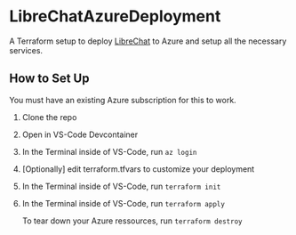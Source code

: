 # LibreChatAzureDeployment
A Terraform setup to deploy [LibreChat](https://github.com/danny-avila/LibreChat) to Azure and setup all the necessary services.

## How to Set Up
You must have an existing Azure subscription for this to work.

1. Clone the repo
2. Open in VS-Code Devcontainer
3. In the Terminal inside of VS-Code, run ```az login```
4. [Optionally] edit terraform.tfvars to customize your deployment
5. In the Terminal inside of VS-Code, run ```terraform init```
6. In the Terminal inside of VS-Code, run ```terraform apply```

   To tear down your Azure ressources, run ```terraform destroy```
